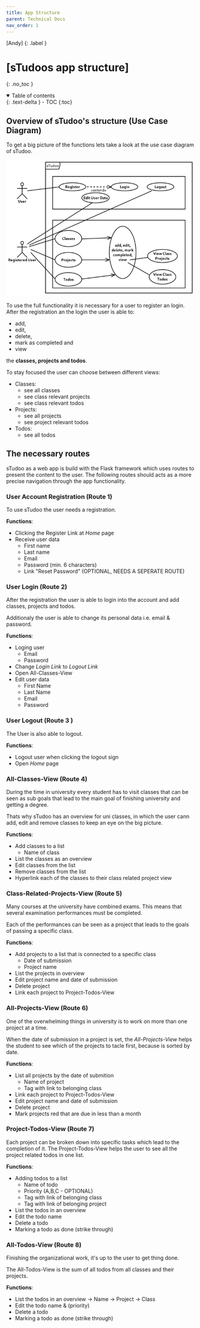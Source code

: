 ```yaml
---
title: App Structure
parent: Technical Docs
nav_order: 1
---
```


[Andy]
{: .label }

# [sTudoos app structure]
{: .no_toc }

<details open markdown="block">
  <summary>
    Table of contents
  </summary>
  {: .text-delta }
- TOC
{:toc}
</details>

## Overview of sTudoo's structure (Use Case Diagram)

To get a big picture of the functions lets take a look at the use case diagram of sTudoo.

![Use Case Diagram of sTudoo](/diagrams/Studoo_Features.png)

To use the full functionality it is necessary for a user to register an login. After the registration an the login the user is able to:
-  add,
-  edit,
-  delete,
-  mark as completed and
-  view

the **classes, projects and todos**.

To stay focused the user can choose between different views:

- Classes:
  - see all classes
  - see class relevant projects
  - see class relevant todos
- Projects:
  - see all projects
  - see project relevant todos
- Todos:
  - see all todos

## The necessary routes

sTudoo as a web app is build with the Flask framework which uses routes to present the content to the user. The following routes should acts as a more precise navigation through the app functionality.

### User Account Registration (Route 1)

To use sTudoo the user needs a registration.

**Functions**:
- Clicking the Register Link at *Home* page
- Receive user data
  - First name
  - Last name
  - Email
  - Password (min. 6 characters)
  - Link "Reset Password" (OPTIONAL, NEEDS A SEPERATE ROUTE)

### User Login (Route 2)

After the registration the user is able to login into the account and add classes, projects and todos.

Additionaly the user is able to change its personal data i.e. email & password.

**Functions**:

- Loging user
  - Email
  - Password
- Change *Login Link* to *Logout Link*
- Open All-Classes-View
- Edit user data
  - First Name
  - Last Name
  - Email
  - Password 

### User Logout (Route 3 )

The User is also able to logout.

**Functions**:
- Logout user when clicking the logout sign
- Open *Home* page

### All-Classes-View (Route 4)

During the time in university every student has to visit classes that can be seen as sub goals that lead to the main goal of finishing university and getting a degree.

Thats why sTudoo has an overview for uni classes, in which the user cann add, edit and remove classes to keep an eye on the big picture.

**Functions**:

- Add classes to a list
  - Name of class
- List the classes as an overview
- Edit classes from the list
- Remove classes from the list
- Hyperlink each of the classes to their class related project view 

### Class-Related-Projects-View (Route 5)

Many courses at the university have combined exams. This means that several examination performances must be completed.

Each of the performances can be seen as a project that leads to the goals of passing a specific class.

**Functions**:

- Add projects to a list that is connected to a specific class
  - Date of submission
  - Project name
- List the projects in overview
- Edit project name and date of submission
- Delete project
- Link each project to Project-Todos-View

### All-Projects-View (Route 6)

One of the overwhelming things in university is to work on more than one project at a time.

When the date of submission in a project is set, the *All-Projects-View* helps the student to see which of the projects to tacle first, because is sorted by date.

**Functions**:

- List all projects by the date of submition
  - Name of project
  - Tag with link to belonging class
- Link each project to Project-Todos-View
- Edit project name and date of submission
- Delete project
- Mark projects red that are due in less than a month

### Project-Todos-View (Route 7)

Each project can be broken down into specific tasks which lead to the completion of it. The Project-Todos-View helps the user to see all the project related todos in one list.

**Functions**:

- Adding todos to a list
  - Name of todo
  - Priority (A,B,C - OPTIONAL)
  - Tag with link of belonging class
  - Tag with link of belonging project
- List the todos in an overview
- Edit the todo name
- Delete a todo
- Marking a todo as done (strike through)

### All-Todos-View (Route 8)

Finishing the organizational work, it's up to the user to get thing done. 

The All-Todos-View is the sum of all todos from all classes and their projects.

**Functions**:
- List the todos in an overview
  -> Name
  -> Project
  -> Class 
- Edit the todo name & (priority)
- Delete a todo
- Marking a todo as done (strike through)
